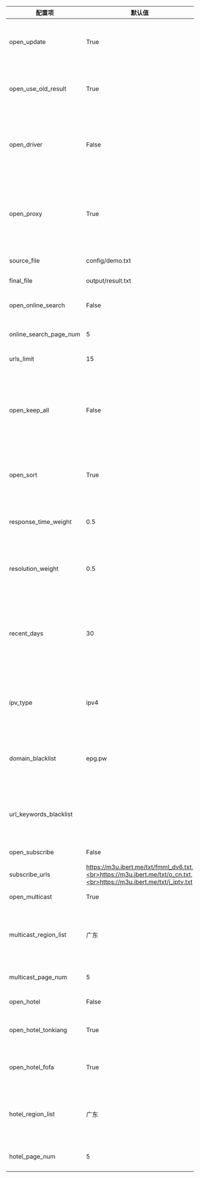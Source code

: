 | 配置项                 | 默认值                                                                                                              | 描述                                                                                  |
| ---------------------- | ------------------------------------------------------------------------------------------------------------------- | ------------------------------------------------------------------------------------- |
| open_update            | True                                                                                                                | 开启更新，若关闭则只运行结果页面服务                                                  |
| open_use_old_result    | True                                                                                                                | 开启使用历史更新结果，合并至本次更新中                                                |
| open_driver            | False                                                                                                               | 开启浏览器运行，若更新无数据可开启此模式，较消耗性能                                  |
| open_proxy             | True                                                                                                                | 开启代理，自动获取免费可用代理，若更新无数据可开启此模式                              |
| source_file            | config/demo.txt                                                                                                     | 模板文件名称                                                                          |
| final_file             | output/result.txt                                                                                                   | 生成文件名称                                                                          |
| open_online_search     | False                                                                                                               | 开启线上检索源功能                                                                    |
| online_search_page_num | 5                                                                                                                   | 在线检索频道获取分页数量                                                              |
| urls_limit             | 15                                                                                                                  | 单个频道接口数量                                                                      |
| open_keep_all          | False                                                                                                               | 保留所有检索结果，会保留非模板频道名称的结果，推荐手动维护时开启                      |
| open_sort              | True                                                                                                                | 开启排序功能（响应速度、日期、分辨率）                                                |
| response_time_weight   | 0.5                                                                                                                 | 响应时间权重值（所有权重值总和应为 1）                                                |
| resolution_weight      | 0.5                                                                                                                 | 分辨率权重值 （所有权重值总和应为 1）                                                 |
| recent_days            | 30                                                                                                                  | 获取最近时间范围内更新的接口（单位天），适当减小可避免出现匹配问题                    |
| ipv_type               | ipv4                                                                                                                | 生成结果中接口的类型，可选值：ipv4、ipv6、all                                         |
| domain_blacklist       | epg.pw                                                                                                              | 接口域名黑名单，用于过滤低质量含广告类域名的接口                                      |
| url_keywords_blacklist |                                                                                                                     | 接口关键字黑名单，用于过滤含特定字符的接口                                            |
| open_subscribe         | False                                                                                                               | 开启订阅源功能                                                                        |
| subscribe_urls         | https://m3u.ibert.me/txt/fmml_dv6.txt,<br>https://m3u.ibert.me/txt/o_cn.txt,<br>https://m3u.ibert.me/txt/j_iptv.txt | 订阅源列表                                                                            |
| open_multicast         | True                                                                                                                | 开启组播源功能                                                                        |
| multicast_region_list  | 广东                                                                                                                | 组播源地区列表，[更多地区](../updates/multicast/multicast_map.json)，all 表示所有地区 |
| multicast_page_num     | 5                                                                                                                   | 组播地区获取分页数量                                                                  |
| open_hotel             | False                                                                                                               | 开启酒店源功能                                                                        |
| open_hotel_tonkiang    | True                                                                                                                | 开启 Tonkiang 酒店源工作模式                                                          |
| open_hotel_fofa        | True                                                                                                                | 开启 FOFA 酒店源工作模式                                                              |
| hotel_region_list      | 广东                                                                                                                | 酒店源地区列表，[更多地区](../updates/fofa/fofa_map.py)，all 表示所有地区             |
| hotel_page_num         | 5                                                                                                                   | 酒店地区获取分页数量                                                                  |
